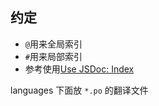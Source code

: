 ## 约定

- `@`用来全局索引
- `#`用来局部索引
- 参考使用[Use JSDoc: Index](https://jsdoc.app/)

languages 下面放 `*.po` 的翻译文件

